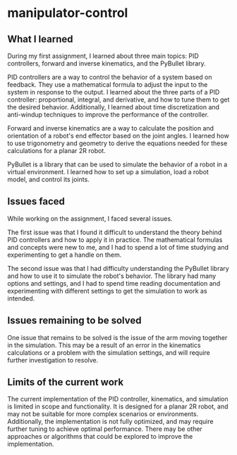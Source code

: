 # manipulator-control

## What I learned

During my first assignment, I learned about three main topics: PID controllers, forward and inverse kinematics, and the PyBullet library.

PID controllers are a way to control the behavior of a system based on feedback. They use a mathematical formula to adjust the input to the system in response to the output. I learned about the three parts of a PID controller: proportional, integral, and derivative, and how to tune them to get the desired behavior. Additionally, I learned about time discretization and anti-windup techniques to improve the performance of the controller.

Forward and inverse kinematics are a way to calculate the position and orientation of a robot's end effector based on the joint angles. I learned how to use trigonometry and geometry to derive the equations needed for these calculations for a planar 2R robot.

PyBullet is a library that can be used to simulate the behavior of a robot in a virtual environment. I learned how to set up a simulation, load a robot model, and control its joints.

## Issues faced

While working on the assignment, I faced several issues.

The first issue was that I found it difficult to understand the theory behind PID controllers and how to apply it in practice. The mathematical formulas and concepts were new to me, and I had to spend a lot of time studying and experimenting to get a handle on them.

The second issue was that I had difficulty understanding the PyBullet library and how to use it to simulate the robot's behavior. The library had many options and settings, and I had to spend time reading documentation and experimenting with different settings to get the simulation to work as intended.

## Issues remaining to be solved

One issue that remains to be solved is the issue of the arm moving together in the simulation. This may be a result of an error in the kinematics calculations or a problem with the simulation settings, and will require further investigation to resolve. 

## Limits of the current work

The current implementation of the PID controller, kinematics, and simulation is limited in scope and functionality. It is designed for a planar 2R robot, and may not be suitable for more complex scenarios or environments. Additionally, the implementation is not fully optimized, and may require further tuning to achieve optimal performance. There may be other approaches or algorithms that could be explored to improve the implementation.
